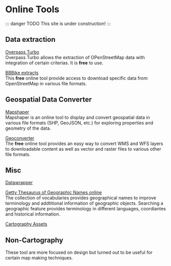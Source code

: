 # Online Tools
::: danger TODO
This site is under construction!
:::

## Data extraction

[Overpass Turbo](http://overpass-turbo.eu/ )  
Overpass Turbo allows the extraction of OPenStreetMap data with integration of certain criterias. It is **free** to use. 

[BBBike extracts](https://extract.bbbike.org/)  
This **free** online tool provide access to download specific data from OpenStreetMap in various file formats. 

## Geospatial Data Converter

[Mapshaper](https://mapshaper.org/)  
Mapshaper is an online tool to display and convert geospatial data in various file formats (SHP, GeoJSON, etc.) for exploring properties and geometry of the data. 

[Geoconverter](https://geoconverter.hsr.ch/)  
The **free** online tool provides an easy way to convert WMS and WFS layers to downloadable content as well as vector and raster files to various other file formats. 



## Misc

[Datawrapper](https://www.datawrapper.de/)  


[Getty Thesaurus of Geographic Names online](http://www.getty.edu/research/tools/vocabularies/tgn/)  
The collection of vocabularies provides geographical names to improve terminology and addtitional information of geographic objects. Searching a geographic feature provides terminology in different languages, coordiantes and historical information. 

[Cartography Assets](https://www.cartographyassets.com/)



## Non-Cartography 
These tool are more focused on design but turned out to be useful for certain map making techniques. 
